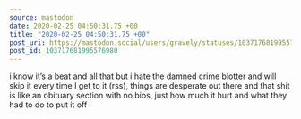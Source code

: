 ```yaml
---
source: mastodon
date: 2020-02-25 04:50:31.75 +00
title: "2020-02-25 04:50:31.75 +00"
post_uri: https://mastodon.social/users/gravely/statuses/103717681995576980
post_id: 103717681995576980
---
```

i know it’s a beat and all that but i hate the damned crime blotter and will skip it every time I get to it (rss), things are desperate out there and that shit is like an obituary section with no bios, just how much it hurt and what they had to do to put it off


